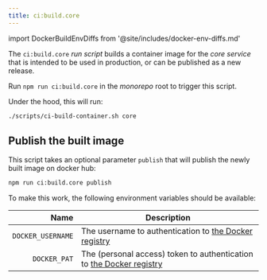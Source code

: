```yaml
---
title: ci:build.core
---
```


import DockerBuildEnvDiffs from '@site/includes/docker-env-diffs.md'

The `ci:build.core` _run script_ builds a container image for the _core service_
that is intended to be used in production, or can be published as a new release.

Run `npm run ci:build.core` in the _monorepo_ root to trigger this script.

Under the hood, this will run:

```sh title="Terminal"
./scripts/ci-build-container.sh core
```

## Publish the built image

This script takes an optional parameter `publish` that will publish the newly
built image on docker hub:

```sh title="Terminal"
npm run ci:build.core publish
```

To make this work, the following environment variables should be available:

|              Name | Description                                                                       |
| ----------------: | --------------------------------------------------------------------------------- |
| `DOCKER_USERNAME` | The username to authentication to [the Docker registry][dockerhub]                |
|      `DOCKER_PAT` | The (personal access) token to authentication to [the Docker registry][dockerhub] |

<DockerBuildEnvDiffs />

[dockerhub]: https://hub.docker.com/
